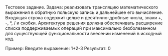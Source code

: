 Тестовое задание. Задача: реализовать трансляцию математического выражения в обратную польскую запись и дальнейшее его вычисление. 
Входящая строка содержит целые и десятично-дробные числа, знаки +, -, *, / и скобки. 
Архитектура решения должна обеспечивать расширение списка поддерживаемых операций при максимально безболезенном для существующей функциональности внесении изменений в исходный код.

Пример:
Введите выражение: 1+2-3
Результат: 0
